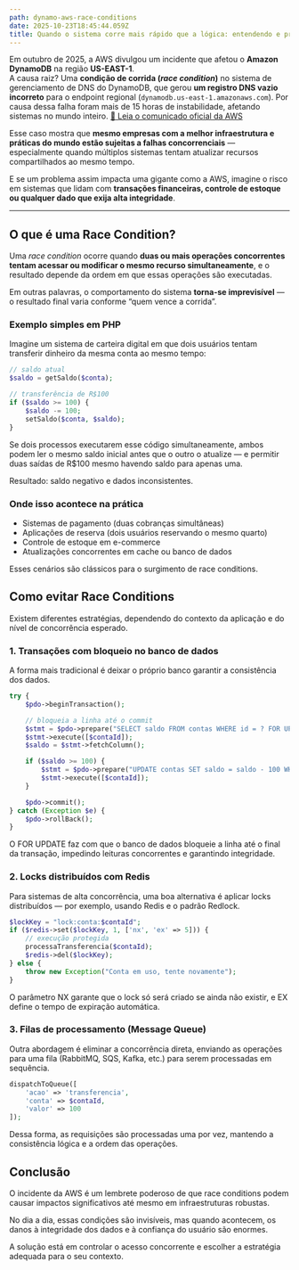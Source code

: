```yaml
---
path: dynamo-aws-race-conditions
date: 2025-10-23T18:45:44.059Z
title: Quando o sistema corre mais rápido que a lógica: entendendo e prevenindo **Race Conditions**
---
```


Em outubro de 2025, a AWS divulgou um incidente que afetou o **Amazon DynamoDB** na região **US-EAST-1**.  
A causa raiz? Uma **condição de corrida (*race condition*)** no sistema de gerenciamento de DNS do DynamoDB, que gerou **um registro DNS vazio incorreto** para o endpoint regional (`dynamodb.us-east-1.amazonaws.com`). Por causa dessa falha foram mais de 15 horas de instabilidade, afetando sistemas no mundo inteiro.
[📄 Leia o comunicado oficial da AWS](https://aws.amazon.com/pt/message/101925/)

Esse caso mostra que **mesmo empresas com a melhor infraestrutura e práticas do mundo estão sujeitas a falhas concorrenciais** — especialmente quando múltiplos sistemas tentam atualizar recursos compartilhados ao mesmo tempo.

E se um problema assim impacta uma gigante como a AWS, imagine o risco em sistemas que lidam com **transações financeiras, controle de estoque ou qualquer dado que exija alta integridade**.

---

## O que é uma Race Condition?

Uma *race condition* ocorre quando **duas ou mais operações concorrentes tentam acessar ou modificar o mesmo recurso simultaneamente**, e o resultado depende da ordem em que essas operações são executadas.

Em outras palavras, o comportamento do sistema **torna-se imprevisível** — o resultado final varia conforme “quem vence a corrida”.

### Exemplo simples em PHP

Imagine um sistema de carteira digital em que dois usuários tentam transferir dinheiro da mesma conta ao mesmo tempo:

```php
// saldo atual
$saldo = getSaldo($conta);

// transferência de R$100
if ($saldo >= 100) {
    $saldo -= 100;
    setSaldo($conta, $saldo);
}
```

Se dois processos executarem esse código simultaneamente, ambos podem ler o mesmo saldo inicial antes que o outro o atualize — e permitir duas saídas de R$100 mesmo havendo saldo para apenas uma.

Resultado: saldo negativo e dados inconsistentes.

### Onde isso acontece na prática

- Sistemas de pagamento (duas cobranças simultâneas)
- Aplicações de reserva (dois usuários reservando o mesmo quarto)
- Controle de estoque em e-commerce
- Atualizações concorrentes em cache ou banco de dados

Esses cenários são clássicos para o surgimento de race conditions.

## Como evitar Race Conditions

Existem diferentes estratégias, dependendo do contexto da aplicação e do nível de concorrência esperado.

### 1. Transações com bloqueio no banco de dados

A forma mais tradicional é deixar o próprio banco garantir a consistência dos dados.
```php
try {
    $pdo->beginTransaction();

    // bloqueia a linha até o commit
    $stmt = $pdo->prepare("SELECT saldo FROM contas WHERE id = ? FOR UPDATE");
    $stmt->execute([$contaId]);
    $saldo = $stmt->fetchColumn();

    if ($saldo >= 100) {
        $stmt = $pdo->prepare("UPDATE contas SET saldo = saldo - 100 WHERE id = ?");
        $stmt->execute([$contaId]);
    }

    $pdo->commit();
} catch (Exception $e) {
    $pdo->rollBack();
}
```

O FOR UPDATE faz com que o banco de dados bloqueie a linha até o final da transação, impedindo leituras concorrentes e garantindo integridade.

### 2. Locks distribuídos com Redis

Para sistemas de alta concorrência, uma boa alternativa é aplicar locks distribuídos — por exemplo, usando Redis e o padrão Redlock.

```php
$lockKey = "lock:conta:$contaId";
if ($redis->set($lockKey, 1, ['nx', 'ex' => 5])) {
    // execução protegida
    processaTransferencia($contaId);
    $redis->del($lockKey);
} else {
    throw new Exception("Conta em uso, tente novamente");
}
```

O parâmetro NX garante que o lock só será criado se ainda não existir, e EX define o tempo de expiração automática.


### 3. Filas de processamento (Message Queue)

Outra abordagem é eliminar a concorrência direta, enviando as operações para uma fila (RabbitMQ, SQS, Kafka, etc.) para serem processadas em sequência.

```php
dispatchToQueue([
    'acao' => 'transferencia',
    'conta' => $contaId,
    'valor' => 100
]);
```

Dessa forma, as requisições são processadas uma por vez, mantendo a consistência lógica e a ordem das operações.


## Conclusão

O incidente da AWS é um lembrete poderoso de que race conditions podem causar impactos significativos até mesmo em infraestruturas robustas.

No dia a dia, essas condições são invisíveis, mas quando acontecem, os danos à integridade dos dados e à confiança do usuário são enormes.

A solução está em controlar o acesso concorrente e escolher a estratégia adequada para o seu contexto.
